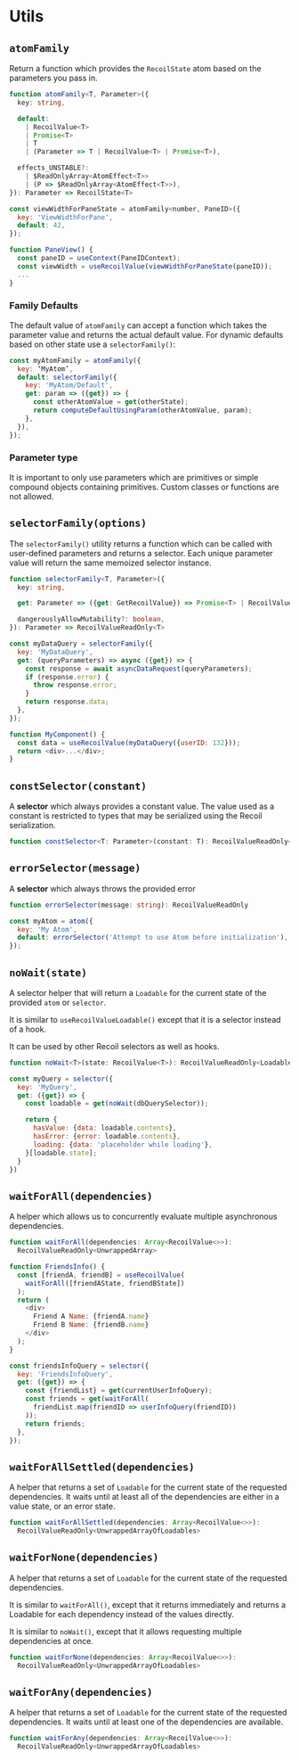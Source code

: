 # Utils

## `atomFamily`

Return a function which provides the `RecoilState` atom based on the parameters you pass in.

```ts
function atomFamily<T, Parameter>({
  key: string,

  default:
    | RecoilValue<T>
    | Promise<T>
    | T
    | (Parameter => T | RecoilValue<T> | Promise<T>),

  effects_UNSTABLE?:
    | $ReadOnlyArray<AtomEffect<T>>
    | (P => $ReadOnlyArray<AtomEffect<T>>),
}): Parameter => RecoilState<T>
```

```js
const viewWidthForPaneState = atomFamily<number, PaneID>({
  key: 'ViewWidthForPane',
  default: 42,
});

function PaneView() {
  const paneID = useContext(PaneIDContext);
  const viewWidth = useRecoilValue(viewWidthForPaneState(paneID));
  ...
}
```

### Family Defaults

The default value of `atomFamily` can accept a function which takes the parameter value and returns the actual default value. For dynamic defaults based on other state use a `selectorFamily()`:

```js
const myAtomFamily = atomFamily({
  key: ‘MyAtom’,
  default: selectorFamily({
    key: 'MyAtom/Default',
    get: param => ({get}) => {
      const otherAtomValue = get(otherState);
      return computeDefaultUsingParam(otherAtomValue, param);
    },
  }),
});
```

### Parameter type

It is important to only use parameters which are primitives or simple compound objects containing primitives. Custom classes or functions are not allowed.


## `selectorFamily(options)`

The `selectorFamily()` utility returns a function which can be called with user-defined parameters and returns a selector. Each unique parameter value will return the same memoized selector instance.

```ts
function selectorFamily<T, Parameter>({
  key: string,

  get: Parameter => ({get: GetRecoilValue}) => Promise<T> | RecoilValue<T> | T,

  dangerouslyAllowMutability?: boolean,
}): Parameter => RecoilValueReadOnly<T>
```

```js
const myDataQuery = selectorFamily({
  key: 'MyDataQuery',
  get: (queryParameters) => async ({get}) => {
    const response = await asyncDataRequest(queryParameters);
    if (response.error) {
      throw response.error;
    }
    return response.data;
  },
});

function MyComponent() {
  const data = useRecoilValue(myDataQuery({userID: 132}));
  return <div>...</div>;
}
```

## `constSelector(constant)`

A **selector** which always provides a constant value. The value used as a constant is restricted to types that may be serialized using the Recoil serialization.

```ts
function constSelector<T: Parameter>(constant: T): RecoilValueReadOnly<T>
```

## `errorSelector(message)`

A **selector** which always throws the provided error

```ts
function errorSelector(message: string): RecoilValueReadOnly
```

```js
const myAtom = atom({
  key: 'My Atom',
  default: errorSelector('Attempt to use Atom before initialization'),
});
```


## `noWait(state)`

A selector helper that will return a `Loadable` for the current state of the provided `atom` or `selector`.

It is similar to `useRecoilValueLoadable()` except that it is a selector instead of a hook. 

It can be used by other Recoil selectors as well as hooks.

```ts
function noWait<T>(state: RecoilValue<T>): RecoilValueReadOnly<Loadable<T>>
```

```js
const myQuery = selector({
  key: 'MyQuery',
  get: ({get}) => {
    const loadable = get(noWait(dbQuerySelector));

    return {
      hasValue: {data: loadable.contents},
      hasError: {error: loadable.contents},
      loading: {data: 'placeholder while loading'},
    }[loadable.state];
  }
})
```

## `waitForAll(dependencies)`

A helper which allows us to concurrently evaluate multiple asynchronous dependencies.

```ts
function waitForAll(dependencies: Array<RecoilValue<>>):
  RecoilValueReadOnly<UnwrappedArray>
```

```js
function FriendsInfo() {
  const [friendA, friendB] = useRecoilValue(
    waitForAll([friendAState, friendBState])
  );
  return (
    <div>
      Friend A Name: {friendA.name}
      Friend B Name: {friendB.name}
    </div>
  );
}
```

```js
const friendsInfoQuery = selector({
  key: 'FriendsInfoQuery',
  get: ({get}) => {
    const {friendList} = get(currentUserInfoQuery);
    const friends = get(waitForAll(
      friendList.map(friendID => userInfoQuery(friendID))
    ));
    return friends;
  },
});
```

## `waitForAllSettled(dependencies)`

A helper that returns a set of `Loadable` for the current state of the requested dependencies. It waits until at least all of the dependencies are either in a value state, or an error state.

```ts
function waitForAllSettled(dependencies: Array<RecoilValue<>>):
  RecoilValueReadOnly<UnwrappedArrayOfLoadables>
```

## `waitForNone(dependencies)`

A helper that returns a set of `Loadable` for the current state of the requested dependencies.

It is similar to `waitForAll()`, except that it returns immediately and returns a Loadable for each dependency instead of the values directly.

It is similar to `noWait()`, except that it allows requesting multiple dependencies at once.

```ts
function waitForNone(dependencies: Array<RecoilValue<>>):
  RecoilValueReadOnly<UnwrappedArrayOfLoadables>
```  

## `waitForAny(dependencies)`

A helper that returns a set of `Loadable` for the current state of the requested dependencies. It waits until at least one of the dependencies are available.

```ts
function waitForAny(dependencies: Array<RecoilValue<>>):
  RecoilValueReadOnly<UnwrappedArrayOfLoadables>
```